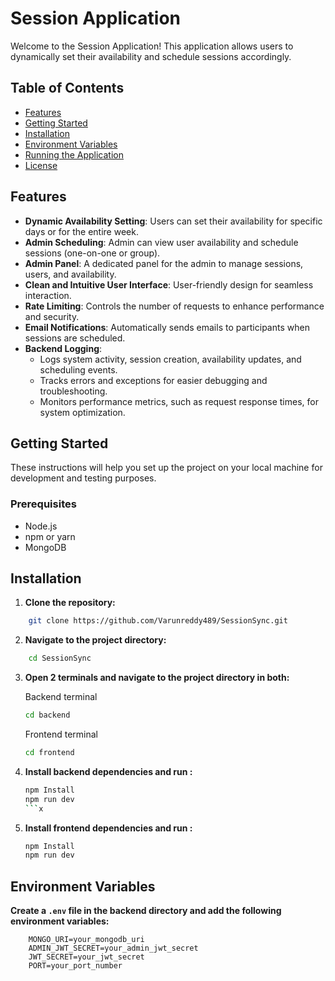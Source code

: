 # Session Application

Welcome to the Session Application! This application allows users to dynamically set their availability and schedule sessions accordingly.

## Table of Contents

- [Features](#features)
- [Getting Started](#getting-started)
- [Installation](#installation)
- [Environment Variables](#environment-variables)
- [Running the Application](#running-the-application)
- [License](#license)

## Features

- **Dynamic Availability Setting**: Users can set their availability for specific days or for the entire week.
- **Admin Scheduling**: Admin can view user availability and schedule sessions (one-on-one or group).
- **Admin Panel**: A dedicated panel for the admin to manage sessions, users, and availability.
- **Clean and Intuitive User Interface**: User-friendly design for seamless interaction.
- **Rate Limiting**: Controls the number of requests to enhance performance and security.
- **Email Notifications**: Automatically sends emails to participants when sessions are scheduled.
- **Backend Logging**:
  - Logs system activity, session creation, availability updates, and scheduling events.
  - Tracks errors and exceptions for easier debugging and troubleshooting.
  - Monitors performance metrics, such as request response times, for system optimization.



## Getting Started

These instructions will help you set up the project on your local machine for development and testing purposes.

### Prerequisites

- Node.js
- npm or yarn
- MongoDB

## Installation

1. **Clone the repository:**

```bash
    git clone https://github.com/Varunreddy489/SessionSync.git
```

2. **Navigate to the project directory:**

```bash
    cd SessionSync
```

3. **Open 2 terminals and navigate to the project directory in both:**

   Backend terminal

   ```bash
   cd backend
   ```

    Frontend terminal

    ```bash
    cd frontend
    ```

4. **Install backend dependencies and run :**

    ```bash
    npm Install
    npm run dev
    ```x

5. **Install frontend dependencies and run :**

   ```bash
   npm Install
   npm run dev
   ```

## Environment Variables

**Create a `.env` file in the backend directory and add the following environment variables:**

```env
    MONGO_URI=your_mongodb_uri
    ADMIN_JWT_SECRET=your_admin_jwt_secret
    JWT_SECRET=your_jwt_secret
    PORT=your_port_number

